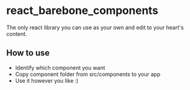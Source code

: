 # react_barebone_components

The only react library you can use as your own and edit to your heart's content.

## How to use

- Identify which component you want
- Copy component folder from src/components to your app
- Use it however you like :)
